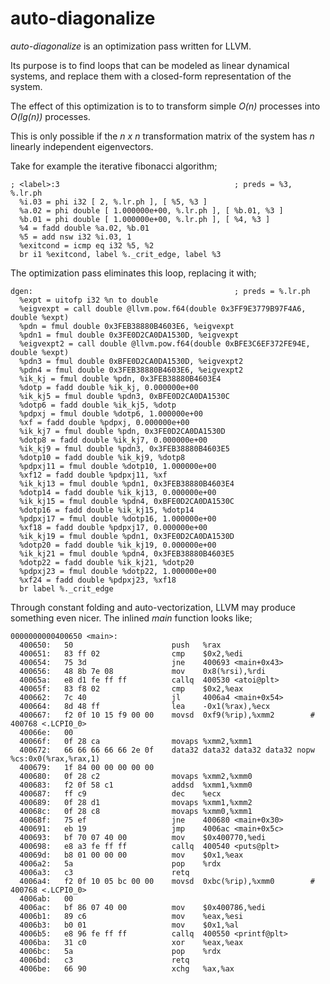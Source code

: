 auto-diagonalize
================

_auto-diagonalize_ is an optimization pass written for LLVM.

Its purpose is to find loops that can be modeled as linear dynamical
systems, and replace them with a closed-form representation of the system.

The effect of this optimization is to to transform simple _O(n)_ processes
into _O(lg(n))_ processes.

This is only possible if the _n x n_ transformation matrix of the system
has _n_ linearly independent eigenvectors.

Take for example the iterative fibonacci algorithm;

```
; <label>:3                                       ; preds = %3, %.lr.ph
  %i.03 = phi i32 [ 2, %.lr.ph ], [ %5, %3 ]
  %a.02 = phi double [ 1.000000e+00, %.lr.ph ], [ %b.01, %3 ]
  %b.01 = phi double [ 1.000000e+00, %.lr.ph ], [ %4, %3 ]
  %4 = fadd double %a.02, %b.01
  %5 = add nsw i32 %i.03, 1
  %exitcond = icmp eq i32 %5, %2
  br i1 %exitcond, label %._crit_edge, label %3
```

The optimization pass eliminates this loop, replacing it with;

```
dgen:                                             ; preds = %.lr.ph
  %expt = uitofp i32 %n to double
  %eigvexpt = call double @llvm.pow.f64(double 0x3FF9E3779B97F4A6, double %expt)
  %pdn = fmul double 0x3FEB38880B4603E6, %eigvexpt
  %pdn1 = fmul double 0x3FE0D2CA0DA1530D, %eigvexpt
  %eigvexpt2 = call double @llvm.pow.f64(double 0xBFE3C6EF372FE94E, double %expt)
  %pdn3 = fmul double 0xBFE0D2CA0DA1530D, %eigvexpt2
  %pdn4 = fmul double 0x3FEB38880B4603E6, %eigvexpt2
  %ik_kj = fmul double %pdn, 0x3FEB38880B4603E4
  %dotp = fadd double %ik_kj, 0.000000e+00
  %ik_kj5 = fmul double %pdn3, 0xBFE0D2CA0DA1530C
  %dotp6 = fadd double %ik_kj5, %dotp
  %pdpxj = fmul double %dotp6, 1.000000e+00
  %xf = fadd double %pdpxj, 0.000000e+00
  %ik_kj7 = fmul double %pdn, 0x3FE0D2CA0DA1530D
  %dotp8 = fadd double %ik_kj7, 0.000000e+00
  %ik_kj9 = fmul double %pdn3, 0x3FEB38880B4603E5
  %dotp10 = fadd double %ik_kj9, %dotp8
  %pdpxj11 = fmul double %dotp10, 1.000000e+00
  %xf12 = fadd double %pdpxj11, %xf
  %ik_kj13 = fmul double %pdn1, 0x3FEB38880B4603E4
  %dotp14 = fadd double %ik_kj13, 0.000000e+00
  %ik_kj15 = fmul double %pdn4, 0xBFE0D2CA0DA1530C
  %dotp16 = fadd double %ik_kj15, %dotp14
  %pdpxj17 = fmul double %dotp16, 1.000000e+00
  %xf18 = fadd double %pdpxj17, 0.000000e+00
  %ik_kj19 = fmul double %pdn1, 0x3FE0D2CA0DA1530D
  %dotp20 = fadd double %ik_kj19, 0.000000e+00
  %ik_kj21 = fmul double %pdn4, 0x3FEB38880B4603E5
  %dotp22 = fadd double %ik_kj21, %dotp20
  %pdpxj23 = fmul double %dotp22, 1.000000e+00
  %xf24 = fadd double %pdpxj23, %xf18
  br label %._crit_edge
```

Through constant folding and auto-vectorization, LLVM may produce something
even nicer. The inlined _main_ function looks like;

```
0000000000400650 <main>:
  400650:	50                   	push   %rax
  400651:	83 ff 02             	cmp    $0x2,%edi
  400654:	75 3d                	jne    400693 <main+0x43>
  400656:	48 8b 7e 08          	mov    0x8(%rsi),%rdi
  40065a:	e8 d1 fe ff ff       	callq  400530 <atoi@plt>
  40065f:	83 f8 02             	cmp    $0x2,%eax
  400662:	7c 40                	jl     4006a4 <main+0x54>
  400664:	8d 48 ff             	lea    -0x1(%rax),%ecx
  400667:	f2 0f 10 15 f9 00 00 	movsd  0xf9(%rip),%xmm2        # 400768 <.LCPI0_0>
  40066e:	00 
  40066f:	0f 28 ca             	movaps %xmm2,%xmm1
  400672:	66 66 66 66 66 2e 0f 	data32 data32 data32 data32 nopw %cs:0x0(%rax,%rax,1)
  400679:	1f 84 00 00 00 00 00 
  400680:	0f 28 c2             	movaps %xmm2,%xmm0
  400683:	f2 0f 58 c1          	addsd  %xmm1,%xmm0
  400687:	ff c9                	dec    %ecx
  400689:	0f 28 d1             	movaps %xmm1,%xmm2
  40068c:	0f 28 c8             	movaps %xmm0,%xmm1
  40068f:	75 ef                	jne    400680 <main+0x30>
  400691:	eb 19                	jmp    4006ac <main+0x5c>
  400693:	bf 70 07 40 00       	mov    $0x400770,%edi
  400698:	e8 a3 fe ff ff       	callq  400540 <puts@plt>
  40069d:	b8 01 00 00 00       	mov    $0x1,%eax
  4006a2:	5a                   	pop    %rdx
  4006a3:	c3                   	retq   
  4006a4:	f2 0f 10 05 bc 00 00 	movsd  0xbc(%rip),%xmm0        # 400768 <.LCPI0_0>
  4006ab:	00 
  4006ac:	bf 86 07 40 00       	mov    $0x400786,%edi
  4006b1:	89 c6                	mov    %eax,%esi
  4006b3:	b0 01                	mov    $0x1,%al
  4006b5:	e8 96 fe ff ff       	callq  400550 <printf@plt>
  4006ba:	31 c0                	xor    %eax,%eax
  4006bc:	5a                   	pop    %rdx
  4006bd:	c3                   	retq   
  4006be:	66 90                	xchg   %ax,%ax
```
